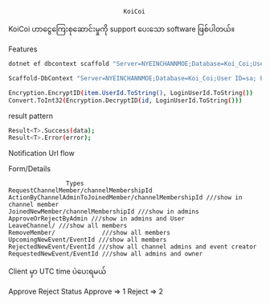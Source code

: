                                     KoiCoi
KoiCoi ဟာငွေကြေးစုဆောင်းမှုကို support ပေးသော software ဖြစ်ပါတယ်။

Features





```bash
dotnet ef dbcontext scaffold "Server=NYEINCHANNMOE;Database=Koi_Coi;User Id=sa;Password=nyein@8834;TrustServerCertificate=True;" Microsoft.EntityFrameworkCore.SqlServer -o AppDbContextModels -c AppDbContext -f

Scaffold-DbContext "Server=NYEINCHANNMOE;Database=Koi_Coi;User ID=sa; Password=nyein@8834;Integrated Security=True;Trusted_Connection=true;TrustServerCertificate=True;" Microsoft.EntityFrameworkCore.SqlServer -OutputDir AppDbContext -Tables Tbl_AdminUserLogin -f
```

```bash
Encryption.EncryptID(item.UserId.ToString(), LoginUserId.ToString())
Convert.ToInt32(Encryption.DecryptID(id, LoginUserId.ToString()))
```

result pattern
```bash
Result<T>.Success(data);
Result<T>.Error(error);
```

Notification Url flow

Form/Details



                    Types
    RequestChannelMember/channelMembershipId
    ActionByChannelAdminToJoinedMember/channelMembershipId ///show in channel member
    JoinedNewMember/channelMembershipId ///show in admins
    ApproveOrRejectByAdmin ///show in admins and User
    LeaveChannel/ ///show all members
    RemoveMember/             ///show all members
    UpcomingNewEvent/EventId ///show all members
    RejectedNewEvent/EventId ///show all channel admins and event creator
    RequestedNewEvent/EventId ///show all admins and owner


Client မှာ UTC time ပဲပေးရမယ်


Approve Reject Status
Approve => 1
Reject  => 2
